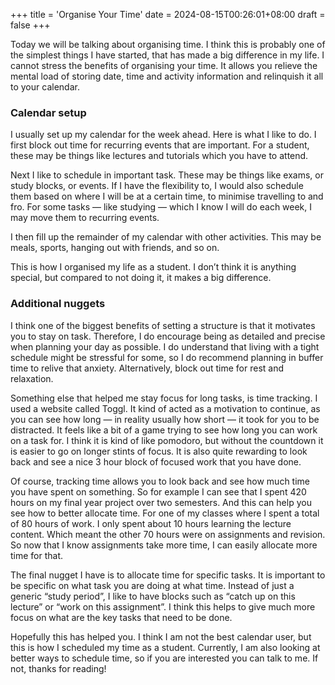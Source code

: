 +++
title = 'Organise Your Time'
date = 2024-08-15T00:26:01+08:00
draft = false
+++

Today we will be talking about organising time. I think this is probably one of the simplest things I have started, that has made a big difference in my life. I cannot stress the benefits of organising your time. It allows you relieve the mental load of storing date, time and activity information and relinquish it all to your calendar.

### Calendar setup

I usually set up my calendar for the week ahead. Here is what I like to do. I first block out time for recurring events that are important. For a student, these may be things like lectures and tutorials which you have to attend.

Next I like to schedule in important task. These may be things like exams, or study blocks, or events. If I have the flexibility to, I would also schedule them based on where I will be at a certain time, to minimise travelling to and fro. For some tasks — like studying — which I know I will do each week, I may move them to recurring events.

I then fill up the remainder of my calendar with other activities. This may be meals, sports, hanging out with friends, and so on.

This is how I organised my life as a student. I don’t think it is anything special, but compared to not doing it, it makes a big difference.

### Additional nuggets

I think one of the biggest benefits of setting a structure is that it motivates you to stay on task. Therefore, I do encourage being as detailed and precise when planning your day as possible. I do understand that living with a tight schedule might be stressful for some, so I do recommend planning in buffer time to relive that anxiety. Alternatively, block out time for rest and relaxation.

Something else that helped me stay focus for long tasks, is time tracking. I used a website called Toggl. It kind of acted as a motivation to continue, as you can see how long — in reality usually how short — it took for you to be distracted. It feels like a bit of a game trying to see how long you can work on a task for. I think it is kind of like pomodoro, but without the countdown it is easier to go on longer stints of focus. It is also quite rewarding to look back and see a nice 3 hour block of focused work that you have done.

Of course, tracking time allows you to look back and see how much time you have spent on something. So for example I can see that I spent 420 hours on my final year project over two semesters. And this can help you see how to better allocate time. For one of my classes where I spent a total of 80 hours of work. I only spent about 10 hours learning the lecture content. Which meant the other 70 hours were on assignments and revision. So now that I know assignments take more time, I can easily allocate more time for that.

The final nugget I have is to allocate time for specific tasks. It is important to be specific on what task you are doing at what time. Instead of just a generic “study period”, I like to have blocks such as “catch up on this lecture” or “work on this assignment”. I think this helps to give much more focus on what are the key tasks that need to be done.

Hopefully this has helped you. I think I am not the best calendar user, but this is how I scheduled my time as a student. Currently, I am also looking at better ways to schedule time, so if you are interested you can talk to me. If not, thanks for reading!
